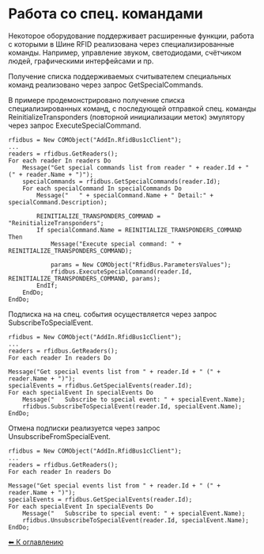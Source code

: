 Работа со спец. командами
=========================

Некоторое оборудование поддерживает расширенные функции, работа с которыми в Шине RFID
реализована через специализированные команды. Например, управление звуком, светодиодами,
счётчиком людей, графическими интерфейсами и пр.

Получение списка поддерживаемых считывателем специальных команд реализовано через
запрос GetSpecialCommands.

В примере продемонстрировано получение списка специализированных команд, с последующей
отправкой спец. команды ReinitializeTransponders (повторной инициализации меток)
эмулятору через запрос ExecuteSpecialCommand.

```delphi
rfidbus = New COMObject("AddIn.RfidBus1cClient");
...
readers = rfidbus.GetReaders();
For each reader In readers Do
    Message("Get special commands list from reader " + reader.Id + " (" + reader.Name + ")");
    specialCommands = rfidbus.GetSpecialCommands(reader.Id);
    For each specialCommand In specialCommands Do
        Message("   " + specialCommand.Name + " Detail:" + specialCommand.Description);

        REINITIALIZE_TRANSPONDERS_COMMAND = "ReinitializeTransponders";
        If specialCommand.Name = REINITIALIZE_TRANSPONDERS_COMMAND Then
            Message("Execute special command: " + REINITIALIZE_TRANSPONDERS_COMMAND);

            params = New COMObject("RfidBus.ParametersValues");
            rfidbus.ExecuteSpecialCommand(reader.Id, REINITIALIZE_TRANSPONDERS_COMMAND, params);
        EndIf;
    EndDo;
EndDo;

```

Подписка на на спец. события осуществляется через запрос SubscribeToSpecialEvent.

```delphi
rfidbus = New COMObject("AddIn.RfidBus1cClient");
...
readers = rfidbus.GetReaders();
For each reader In readers Do

Message("Get special events list from " + reader.Id + " (" + reader.Name + ")");
specialEvents = rfidbus.GetSpecialEvents(reader.Id);
For each specialEvent In specialEvents Do
    Message("   Subscribe to special event: " + specialEvent.Name);
    rfidbus.SubscribeToSpecialEvent(reader.Id, specialEvent.Name);
EndDo;

```

Отмена подписки реализуется через запрос UnsubscribeFromSpecialEvent.

```delphi
rfidbus = New COMObject("AddIn.RfidBus1cClient");
...
readers = rfidbus.GetReaders();
For each reader In readers Do

Message("Get special events list from " + reader.Id + " (" + reader.Name + ")");
specialEvents = rfidbus.GetSpecialEvents(reader.Id);
For each specialEvent In specialEvents Do
    Message("   Subscribe to special event: " + specialEvent.Name);
    rfidbus.UnsubscribeToSpecialEvent(reader.Id, specialEvent.Name);
EndDo;
```

[⬅ К оглавлению](../README.md)
